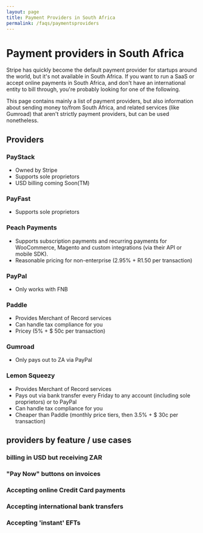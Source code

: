 ```yaml
---
layout: page
title: Payment Providers in South Africa
permalink: /faqs/paymentsproviders
---
```


# Payment providers in South Africa

Stripe has quickly become the default payment provider for startups around the world, but it's not available in South Africa. If you want to run a SaaS or accept online payments in South Africa, and don't have an international entity to bill through, you're probably looking for one of the following.

This page contains mainly a list of payment providers, but also information about sending money to/from South Africa, and related services (like Gumroad) that aren't strictly payment providers, but can be used nonetheless.

## Providers

### PayStack

- Owned by Stripe
- Supports sole proprietors
- USD billing coming Soon(TM)

### PayFast

- Supports sole proprietors

### Peach Payments

- Supports subscription payments and recurring payments for WooCommerce, Magento and custom integrations (via their API or mobile SDK).
- Reasonable pricing for non-enterprise (2.95% + R1.50 per transaction)

### PayPal

- Only works with FNB

### Paddle

- Provides Merchant of Record services
- Can handle tax compliance for you
- Pricey (5% + $ 50c per transaction)

### Gumroad 

- Only pays out to ZA via PayPal

### Lemon Squeezy

- Provides Merchant of Record services
- Pays out via bank transfer every Friday to any account (including sole proprietors) or to PayPal
- Can handle tax compliance for you
- Cheaper than Paddle (monthly price tiers, then 3.5% + $ 30c per transaction)

## providers by feature / use cases

### billing in USD but receiving ZAR

### "Pay Now" buttons on invoices

### Accepting online Credit Card payments

### Accepting international bank transfers

### Accepting 'instant' EFTs 
